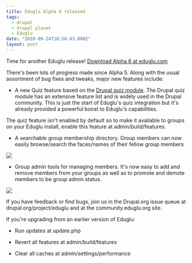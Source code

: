 ```yaml
---
title: Eduglu Alpha 6 released
tags:
  - drupal
  - drupal planet
  - Eduglu
date: "2010-09-24T18:56:43.000Z"
layout: post
---
```


Time for another Eduglu release! [Download Alpha 6 at eduglu.com][0]  

  

There's been lots of progress made since Alpha 5\. Along with the usual assortment of bug fixes and tweaks, major new features include:  


  

* A new Quiz feature based on the [Drupal quiz module][1]. The Drupal quiz module has an extensive feature list and is widely used in the Drupal community. This is just the start of Eduglu's quiz integration but it's already provided a powerful boost to Eduglu's capabilities.  

  

The quiz feature isn't enabled by default so to make it available to groups on your Eduglu install, enable this feature at admin/build/features.  

* A searchable group membership directory. Group members can now easily browse/search the faces/names of their fellow group members  

  

[![](http://kyle.mathews2000.com/files/membership_directory-small.png)][2]  

  

* Group admin tools for managing members. It's now easy to add and remove members from your groups as well as to promote and demote members to be group admin status.  

  

[![](http://kyle.mathews2000.com/files/group-members-admin-tool-small.png)][3]  

  

  

  

If you have feedback or find bugs, join us in the Drupal.org issue queue at drupal.org/project/eduglu and at the community.eduglu.org site.  

  

If you're upgrading from an earlier version of Eduglu:  


  

* Run updates at update.php  

* Revert all features at admin/build/features  

* Clear all caches at admin/settings/performance  



[0]: http://eduglu.com/content/eduglu-alpha-6
[1]: http://drupal.org/project/quiz
[2]: http://kyle.mathews2000.com/files/membership_directory.png
[3]: http://kyle.mathews2000.com/files/group-members-admin-tool.png